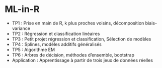 # ML-in-R
- TP1 : Prise en main de R, k plus proches voisins, décomposition biais-variance
- TP2 : Régression et classification linéaires
- TP3 : Petit projet régression et classification, Sélection de modèles
- TP4 : Splines, modèles additifs généralisés
- TP5 : Algorithme EM
- TP6 : Arbres de décision, méthodes d’ensemble, bootstrap
- Application : Apprentissage à partir de trois jeux de données réelles
